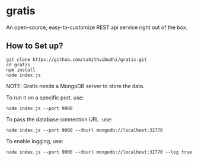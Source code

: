 # gratis
An open-source, easy-to-customize REST api service right out of the box.

## How to Set up?
```
git clone https://github.com/sahithvibudhi/gratis.git
cd gratis
npm install
node index.js
```

NOTE: Gratis needs a MongoDB server to store the data.

To run it on a specific port. use:
```
node index.js --port 9000
```

To pass the database connection URL. use:
```
node index.js --port 9000 --dburl mongodb://localhost:32770 
```

To enable logging, use:
```
node index.js --port 9000 --dburl mongodb://localhost:32770 --log true
```